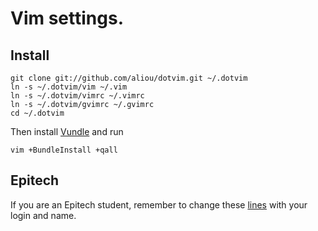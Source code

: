 # Vim settings.

## Install
    
    git clone git://github.com/aliou/dotvim.git ~/.dotvim
    ln -s ~/.dotvim/vim ~/.vim
    ln -s ~/.dotvim/vimrc ~/.vimrc
    ln -s ~/.dotvim/gvimrc ~/.gvimrc
    cd ~/.dotvim

Then install [Vundle][l2] and run 

    vim +BundleInstall +qall

## Epitech

If you are an Epitech student, remember to change these [lines][l1] with your login
and name.

[l1]: https://github.com/aliou/dotvim/blob/master/vim/plugin/epitech/header.vim#L17-18
[l2]: https://github.com/gmarik/vundle
